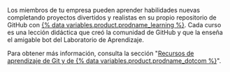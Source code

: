 Los miembros de tu empresa pueden aprender habilidades nuevas completando proyectos divertidos y realistas en su propio repositorio de GitHub con [{% data variables.product.prodname_learning %}](https://lab.github.com/). Cada curso es una lección didáctica que creó la comunidad de GitHub y que la enseña el amigable bot del Laboratorio de Aprendizaje.

Para obtener más información, consulta la sección "[Recursos de aprendizaje de Git y de {% data variables.product.prodname_dotcom %}](/github/getting-started-with-github/quickstart/git-and-github-learning-resources)".
